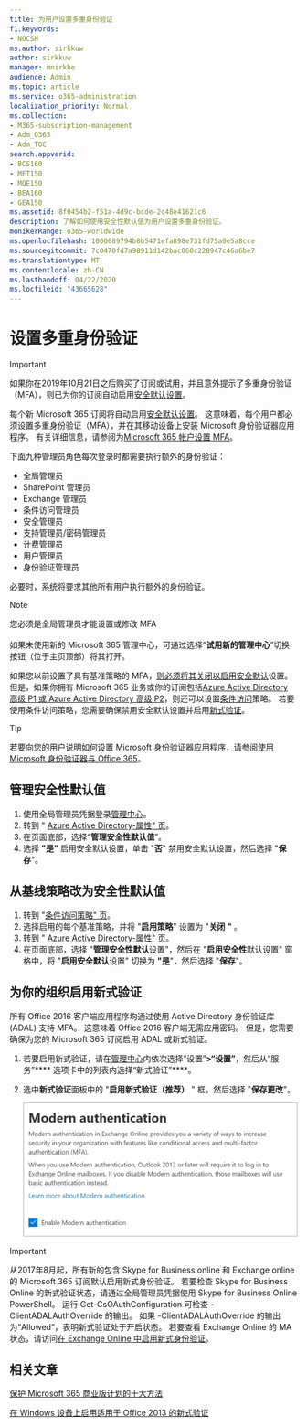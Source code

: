 ```yaml
---
title: 为用户设置多重身份验证
f1.keywords:
- NOCSH
ms.author: sirkkuw
author: sirkkuw
manager: mnirkhe
audience: Admin
ms.topic: article
ms.service: o365-administration
localization_priority: Normal
ms.collection:
- M365-subscription-management
- Adm_O365
- Adm_TOC
search.appverid:
- BCS160
- MET150
- MOE150
- BEA160
- GEA150
ms.assetid: 8f0454b2-f51a-4d9c-bcde-2c48e41621c6
description: 了解如何使用安全性默认值为用户设置多重身份验证。
monikerRange: o365-worldwide
ms.openlocfilehash: 1000689794b8b5471efa898e731fd75a0e5a8cce
ms.sourcegitcommit: 7c0470fd7a98911d142bac060c228947c46a6be7
ms.translationtype: MT
ms.contentlocale: zh-CN
ms.lasthandoff: 04/22/2020
ms.locfileid: "43665628"
---
```

# <a name="set-up-multi-factor-authentication"></a>设置多重身份验证
  
> [!IMPORTANT]
> 如果你在2019年10月21日之后购买了订阅或试用，并且意外提示了多重身份验证（MFA），则已为你的订阅自动启用[安全默认设置](https://docs.microsoft.com/azure/active-directory/fundamentals/concept-fundamentals-security-defaults)。

每个新 Microsoft 365 订阅将自动启用[安全默认设置](https://docs.microsoft.com/azure/active-directory/fundamentals/concept-fundamentals-security-defaults)。 这意味着，每个用户都必须设置多重身份验证（MFA），并在其移动设备上安装 Microsoft 身份验证器应用程序。 有关详细信息，请参阅为[Microsoft 365 帐户设置 MFA](https://support.office.com/article/ace1d096-61e5-449b-a875-58eb3d74de14)。

下面九种管理员角色每次登录时都需要执行额外的身份验证：

- 全局管理员
- SharePoint 管理员
- Exchange 管理员
- 条件访问管理员
- 安全管理员
- 支持管理员/密码管理员
- 计费管理员
- 用户管理员
- 身份验证管理员

必要时，系统将要求其他所有用户执行额外的身份验证。

> [!NOTE]
> 您必须是全局管理员才能设置或修改 MFA <br><br>
> 如果未使用新的 Microsoft 365 管理中心，可通过选择“**试用新的管理中心**”切换按钮（位于主页顶部）将其打开。

如果您以前设置了具有基准策略的 MFA，[则必须将其关闭以启用安全默认](#move-from-baseline-policies-to-security-defaults)设置。 但是，如果你拥有 Microsoft 365 业务或你的订阅包括[Azure Active Directory 高级 P1 或 Azure Active Directory 高级 P2](https://azure.microsoft.com/pricing/details/active-directory/)，则还可以设置[条件访问](https://docs.microsoft.com/azure/active-directory/conditional-access/overview)策略。 若要使用条件访问策略，您需要确保禁用安全默认设置并启用[新式验证](#enable-modern-authentication-for-your-organization)。

> [!TIP]
> 若要向您的用户说明如何设置 Microsoft 身份验证器应用程序，请参阅[使用 Microsoft 身份验证器与 Office 365](https://support.office.com/article/use-microsoft-authenticator-with-office-365-1412611f-ad8d-43ab-807c-7965e5155411)。

## <a name="manage-security-defaults"></a>管理安全性默认值

1. 使用全局管理员凭据登录[管理中心](https://go.microsoft.com/fwlink/p/?linkid=834822)。
2. 转到 " [Azure Active Directory-属性" 页](https://portal.azure.com/#blade/Microsoft_AAD_IAM/ActiveDirectoryMenuBlade/Properties)。
3. 在页面底部，选择“**管理安全性默认值**”。
4. 选择 **"是"** 启用安全默认设置，单击 "**否**" 禁用安全默认设置，然后选择 "**保存**"。

## <a name="move-from-baseline-policies-to-security-defaults"></a>从基线策略改为安全性默认值

1. 转到 "[条件访问策略" 页](https://portal.azure.com/#blade/Microsoft_AAD_IAM/ConditionalAccessBlade/Policies)。
2. 选择启用的每个基准策略，并将 "**启用策略**" 设置为 "**关闭** **"** 。
3. 转到 " [Azure Active Directory-属性" 页](https://portal.azure.com/#blade/Microsoft_AAD_IAM/ActiveDirectoryMenuBlade/Properties)。
4. 在页面底部，选择 "**管理安全性默认**设置"，然后在 "**启用安全性**默认设置" 窗格中，将 "**启用安全默认**设置" 切换为 **"是**"，然后选择 "**保存**"。 

## <a name="enable-modern-authentication-for-your-organization"></a>为你的组织启用新式验证

所有 Office 2016 客户端应用程序均通过使用 Active Directory 身份验证库 (ADAL) 支持 MFA。 这意味着 Office 2016 客户端无需应用密码。 但是，您需要确保为您的 Microsoft 365 订阅启用 ADAL 或新式验证。

1. 若要启用新式验证，请在[管理中心](https://go.microsoft.com/fwlink/p/?linkid=834822)内依次选择“设置”****\>“设置”****，然后从“服务”**** 选项卡中的列表内选择“新式验证”****。

2. 选中**新式验证**面板中的 "**启用新式验证（推荐）** " 框，然后选择 "**保存更改**"。 

    ![在“新式验证”面板中已选中启用复选框。](../../media/enablemodernauth.png)
    
> [!IMPORTANT]
> 从2017年8月起，所有新的包含 Skype for Business online 和 Exchange online 的 Microsoft 365 订阅默认启用新式身份验证。 若要检查 Skype for Business Online 的新式验证状态，请通过全局管理员凭据使用 Skype for Business Online PowerShell。 运行 Get-CsOAuthConfiguration 可检查 -ClientADALAuthOverride 的输出。 如果 -ClientADALAuthOverride 的输出为“Allowed”，表明新式验证处于开启状态。
若要查看 Exchange Online 的 MA 状态，请访问[在 Exchange Online 中启用新式身份验证](https://docs.microsoft.com/exchange/clients-and-mobile-in-exchange-online/enable-or-disable-modern-authentication-in-exchange-online)。

## <a name="related-articles"></a>相关文章

[保护 Microsoft 365 商业版计划的十大方法](secure-your-business-data.md)

[在 Windows 设备上启用适用于 Office 2013 的新式验证](enable-modern-authentication.md)
